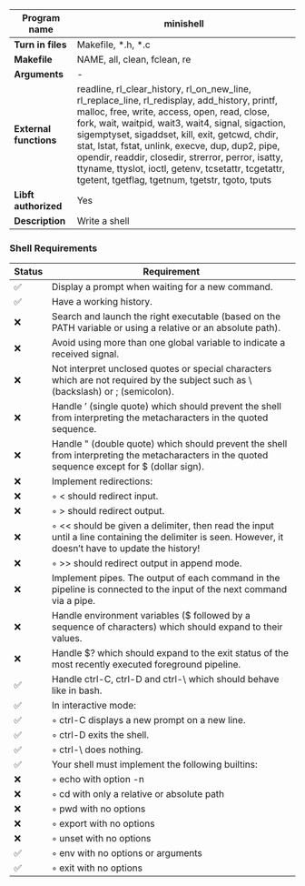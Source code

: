| **Program name** | minishell |
|------------------|-----------|
| **Turn in files**| Makefile, *.h, *.c |
| **Makefile**     | NAME, all, clean, fclean, re |
| **Arguments**    | - |
| **External functions** | readline, rl_clear_history, rl_on_new_line, rl_replace_line, rl_redisplay, add_history, printf, malloc, free, write, access, open, read, close, fork, wait, waitpid, wait3, wait4, signal, sigaction, sigemptyset, sigaddset, kill, exit, getcwd, chdir, stat, lstat, fstat, unlink, execve, dup, dup2, pipe, opendir, readdir, closedir, strerror, perror, isatty, ttyname, ttyslot, ioctl, getenv, tcsetattr, tcgetattr, tgetent, tgetflag, tgetnum, tgetstr, tgoto, tputs |
| **Libft authorized** | Yes |
| **Description**  | Write a shell |


### Shell Requirements

| Status | Requirement |
|--------|-------------|
| ✅ | Display a prompt when waiting for a new command. |
| ✅ | Have a working history. |
| ❌ | Search and launch the right executable (based on the PATH variable or using a relative or an absolute path). |
| ❌ | Avoid using more than one global variable to indicate a received signal. |
| ❌ | Not interpret unclosed quotes or special characters which are not required by the subject such as \ (backslash) or ; (semicolon). |
| ❌ | Handle ’ (single quote) which should prevent the shell from interpreting the metacharacters in the quoted sequence. |
| ❌ | Handle " (double quote) which should prevent the shell from interpreting the metacharacters in the quoted sequence except for $ (dollar sign). |
| ❌ | Implement redirections: |
| ❌ | ◦ < should redirect input. |
| ❌ | ◦ > should redirect output. |
| ❌ | ◦ << should be given a delimiter, then read the input until a line containing the delimiter is seen. However, it doesn’t have to update the history! |
| ❌ | ◦ >> should redirect output in append mode. |
| ❌ | Implement pipes. The output of each command in the pipeline is connected to the input of the next command via a pipe. |
| ❌ | Handle environment variables ($ followed by a sequence of characters) which should expand to their values. |
| ❌ | Handle $? which should expand to the exit status of the most recently executed foreground pipeline. |
| ✅ | Handle ctrl-C, ctrl-D and ctrl-\ which should behave like in bash. |
| ✅ | In interactive mode: |
| ✅ | ◦ ctrl-C displays a new prompt on a new line. |
| ✅ | ◦ ctrl-D exits the shell. |
| ✅ | ◦ ctrl-\ does nothing. |
| ✅ | Your shell must implement the following builtins: |
| ❌ | ◦ echo with option -n |
| ❌ | ◦ cd with only a relative or absolute path |
| ❌ | ◦ pwd with no options |
| ❌ | ◦ export with no options |
| ❌ | ◦ unset with no options |
| ✅ | ◦ env with no options or arguments |
| ✅ | ◦ exit with no options |
